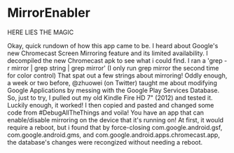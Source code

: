 MirrorEnabler
=============

HERE LIES THE MAGIC

Okay, quick rundown of how this app came to be.
I heard about Google's new Chromecast Screen Mirroring feature and its limited availability.
I decompiled the new Chromecast apk to see what i could find.
I ran a 'grep -r mirror | grep string | grep mirror' (I only run grep mirror the second time for color control)
That spat out a few strings about mirroring!
Oddly enough, a week or two before, @zhuowei (on Twitter) taught me about modifying Google Applications by messing with the Google Play Services Database.
So, just to try, I pulled out my old Kindle Fire HD 7" (2012) and tested it.
Luckily enough, it worked!
I then copied and pasted and changed some code from #DebugAllTheThings and voila! You have an app that can enable/disable mirroring on the device that it's running on!
At first, it would require a reboot, but i found that by force-closing com.google.android.gsf, com.google.android.gms, and com.google.android.apps.chromecast.app, the database's changes were recongized without needing a reboot.
